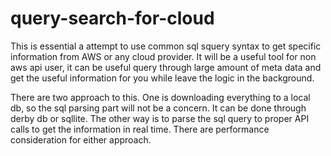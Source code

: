 # query-search-for-cloud

This is essential a attempt to use common sql squery syntax to get specific information from AWS or any cloud provider. It will be a useful tool for non aws api user, it can be useful query through large amount of meta data and get the useful information for you while leave the logic in the background. 

There are two approach to this. One is downloading everything to a local db, so the sql parsing part will not be a concern. It can be done through derby db or sqllite. The other way is to parse the sql query to proper API calls to get the information in real time. There are performance consideration for either approach. 
